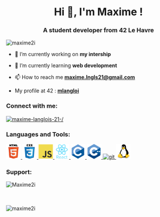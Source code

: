 <h1 align="center">Hi 👋, I'm Maxime !</h1>
<h3 align="center">A student developer from 42 Le Havre</h3>

<p align="left"> <img src="https://komarev.com/ghpvc/?username=maxime2i&label=Profile%20views&color=0e75b6&style=flat" alt="maxime2i" /> </p>

- 🔭 I’m currently working on **my intership**

- 🌱 I’m currently learning **web development**

- 📫 How to reach me **maxime.lngls21@gmail.com**

- My profile at 42 : [**mlangloi**](https://profile.intra.42.fr/users/mlangloi)

<h3 align="left">Connect with me:</h3>
<p align="left">
<a href="https://linkedin.com/in/maxime-langlois-21-/" target="blank"><img align="center" src="https://raw.githubusercontent.com/rahuldkjain/github-profile-readme-generator/master/src/images/icons/Social/linked-in-alt.svg" alt="maxime-langlois-21-/" height="30" width="40" /></a>
</p>

<h3 align="left">Languages and Tools:</h3>
<p align="left"> <a href="https://www.w3.org/html/" target="_blank" rel="noreferrer"> <img src="https://raw.githubusercontent.com/devicons/devicon/master/icons/html5/html5-original-wordmark.svg" alt="html5" width="40" height="40"/> </a> <a href="https://www.w3schools.com/css/" target="_blank" rel="noreferrer"> <img src="https://raw.githubusercontent.com/devicons/devicon/master/icons/css3/css3-original-wordmark.svg" alt="css3" width="40" height="40"/> </a> <a href="https://developer.mozilla.org/en-US/docs/Web/JavaScript" target="_blank" rel="noreferrer"> <img src="https://raw.githubusercontent.com/devicons/devicon/master/icons/javascript/javascript-original.svg" alt="javascript" width="40" height="40"/> </a>  <a href="https://reactjs.org/" target="_blank" rel="noreferrer"> <img src="https://raw.githubusercontent.com/devicons/devicon/master/icons/react/react-original-wordmark.svg" alt="react" width="40" height="40"/> </a> <a href="https://www.cprogramming.com/" target="_blank" rel="noreferrer"> <img src="https://raw.githubusercontent.com/devicons/devicon/master/icons/c/c-original.svg" alt="c" width="40" height="40"/> </a> <a href="https://www.w3schools.com/cpp/" target="_blank" rel="noreferrer"> <img src="https://raw.githubusercontent.com/devicons/devicon/master/icons/cplusplus/cplusplus-original.svg" alt="cplusplus" width="40" height="40"/> </a> <a href="https://git-scm.com/" target="_blank" rel="noreferrer"> <img src="https://www.vectorlogo.zone/logos/git-scm/git-scm-icon.svg" alt="git" width="40" height="40"/> </a> <a href="https://www.linux.org/" target="_blank" rel="noreferrer"> <img src="https://raw.githubusercontent.com/devicons/devicon/master/icons/linux/linux-original.svg" alt="linux" width="40" height="40"/> </a> </p>

<h3 align="left">Support:</h3>
<p><a href="https://www.buymeacoffee.com/Maxime2i"> <img align="left" src="https://cdn.buymeacoffee.com/buttons/v2/default-yellow.png" height="50" width="210" alt="Maxime2i" /></a></p><br><br><br>

<p><img align="left" src="https://github-readme-stats.vercel.app/api/top-langs?username=maxime2i&show_icons=true&locale=en&layout=compact" alt="maxime2i" /></p>
